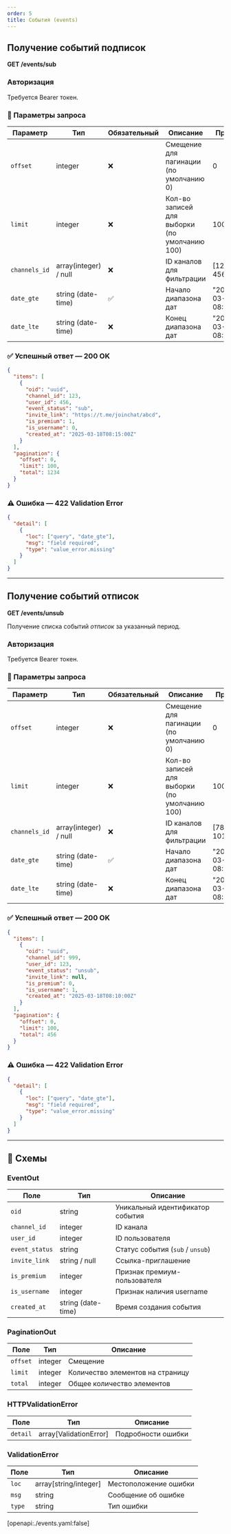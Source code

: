 ```yaml
---  
order: 5
title: События (events)
---  
```


## Получение событий подписок

**GET /events/sub**

### Авторизация  
Требуется Bearer токен. 

### 🧩 Параметры запроса

| Параметр | Тип | Обязательный | Описание | Пример |
|-----------|-----|---------------|-----------|---------|
| `offset` | integer | ❌ | Смещение для пагинации (по умолчанию 0) | 0 |
| `limit` | integer | ❌ | Кол-во записей для выборки (по умолчанию 100) | 100 |
| `channels_id` | array(integer) / null | ❌ | ID каналов для фильтрации | [123, 456] |
| `date_gte` | string (date-time) | ✅ | Начало диапазона дат | "2025-03-18 08:00:10" |
| `date_lte` | string (date-time) | ❌ | Конец диапазона дат | "2025-03-18 08:30:10" |

### ✅ Успешный ответ — 200 OK
```json
{
  "items": [
    {
      "oid": "uuid",
      "channel_id": 123,
      "user_id": 456,
      "event_status": "sub",
      "invite_link": "https://t.me/joinchat/abcd",
      "is_premium": 1,
      "is_username": 0,
      "created_at": "2025-03-18T08:15:00Z"
    }
  ],
  "pagination": {
    "offset": 0,
    "limit": 100,
    "total": 1234
  }
}
```

### ⚠️ Ошибка — 422 Validation Error
```json
{
  "detail": [
    {
      "loc": ["query", "date_gte"],
      "msg": "field required",
      "type": "value_error.missing"
    }
  ]
}
```

---

## Получение событий отписок

**GET /events/unsub**

Получение списка событий *отписок* за указанный период.

### Авторизация  
Требуется Bearer токен. 

### 🧩 Параметры запроса

| Параметр | Тип | Обязательный | Описание | Пример |
|-----------|-----|---------------|-----------|---------|
| `offset` | integer | ❌ | Смещение для пагинации (по умолчанию 0) | 0 |
| `limit` | integer | ❌ | Кол-во записей для выборки (по умолчанию 100) | 100 |
| `channels_id` | array(integer) / null | ❌ | ID каналов для фильтрации | [789, 101] |
| `date_gte` | string (date-time) | ✅ | Начало диапазона дат | "2025-03-18 08:00:10" |
| `date_lte` | string (date-time) | ❌ | Конец диапазона дат | "2025-03-18 08:30:10" |

### ✅ Успешный ответ — 200 OK
```json
{
  "items": [
    {
      "oid": "uuid",
      "channel_id": 999,
      "user_id": 123,
      "event_status": "unsub",
      "invite_link": null,
      "is_premium": 0,
      "is_username": 1,
      "created_at": "2025-03-18T08:10:00Z"
    }
  ],
  "pagination": {
    "offset": 0,
    "limit": 100,
    "total": 456
  }
}
```

### ⚠️ Ошибка — 422 Validation Error
```json
{
  "detail": [
    {
      "loc": ["query", "date_gte"],
      "msg": "field required",
      "type": "value_error.missing"
    }
  ]
}
```

---

## 📘 Схемы

### **EventOut**
| Поле | Тип | Описание |
|-------|-----|-----------|
| `oid` | string | Уникальный идентификатор события |
| `channel_id` | integer | ID канала |
| `user_id` | integer | ID пользователя |
| `event_status` | string | Статус события (`sub` / `unsub`) |
| `invite_link` | string / null | Ссылка-приглашение |
| `is_premium` | integer | Признак премиум-пользователя |
| `is_username` | integer | Признак наличия username |
| `created_at` | string (date-time) | Время создания события |

### **PaginationOut**
| Поле | Тип | Описание |
|-------|-----|-----------|
| `offset` | integer | Смещение |
| `limit` | integer | Количество элементов на страницу |
| `total` | integer | Общее количество элементов |

### **HTTPValidationError**
| Поле | Тип | Описание |
|-------|-----|-----------|
| `detail` | array[ValidationError] | Подробности ошибки |

### **ValidationError**
| Поле | Тип | Описание |
|-------|-----|-----------|
| `loc` | array[string/integer] | Местоположение ошибки |
| `msg` | string | Сообщение об ошибке |
| `type` | string | Тип ошибки |

[openapi:./events.yaml:false]
